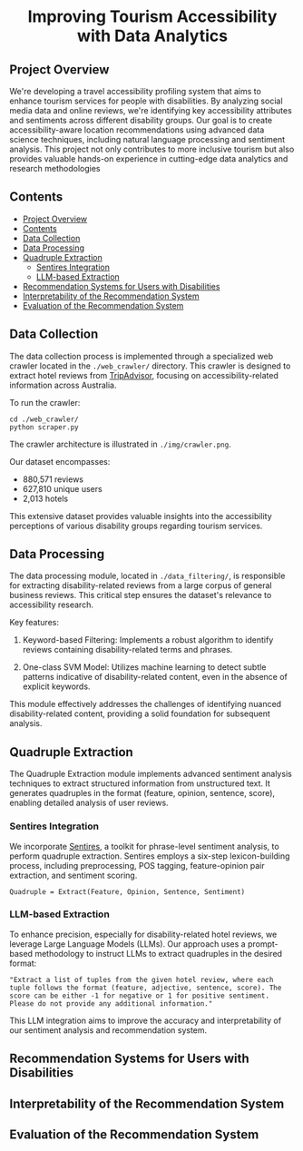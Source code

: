<h1 align="center"> Improving Tourism Accessibility with Data Analytics </h1>

## Project Overview

We're developing a travel accessibility profiling system that aims to enhance tourism services for people with disabilities. By analyzing social media data and online reviews, we're identifying key accessibility attributes and sentiments across different disability groups. Our goal is to create accessibility-aware location recommendations using advanced data science techniques, including natural language processing and sentiment analysis. This project not only contributes to more inclusive tourism but also provides valuable hands-on experience in cutting-edge data analytics and research methodologies

## Contents
- [Project Overview](#project-overview)
- [Contents](#contents)
- [Data Collection](#data-collection)
- [Data Processing](#data-processing)
- [Quadruple Extraction](#quadruple-extraction)
  - [Sentires Integration](#sentires-integration)
  - [LLM-based Extraction](#LLM-based-extraction)
- [Recommendation Systems for Users with Disabilities](#recommendation-systems-for-users-with-disabilities)
- [Interpretability of the Recommendation System](#interpretability-of-the-recommendation-system)
- [Evaluation of the Recommendation System](#evaluation-of-the-recommendation-system)

## Data Collection
The data collection process is implemented through a specialized web crawler located in the `./web_crawler/` directory. This crawler is designed to extract hotel reviews from [TripAdvisor](https://www.tripadvisor.com/), focusing on accessibility-related information across Australia.

To run the crawler:

```
cd ./web_crawler/
python scraper.py
```

The crawler architecture is illustrated in `./img/crawler.png`.

Our dataset encompasses:
- 880,571 reviews
- 627,810 unique users
- 2,013 hotels

This extensive dataset provides valuable insights into the accessibility perceptions of various disability groups regarding tourism services.

## Data Processing
The data processing module, located in `./data_filtering/`, is responsible for extracting disability-related reviews from a large corpus of general business reviews. This critical step ensures the dataset's relevance to accessibility research.

Key features:

1. Keyword-based Filtering: Implements a robust algorithm to identify reviews containing disability-related terms and phrases.

2. One-class SVM Model: Utilizes machine learning to detect subtle patterns indicative of disability-related content, even in the absence of explicit keywords.

This module effectively addresses the challenges of  identifying nuanced disability-related content, providing a solid foundation for subsequent analysis.

## Quadruple Extraction

The Quadruple Extraction module implements advanced sentiment analysis techniques to extract structured information from unstructured text. It generates quadruples in the format (feature, opinion, sentence, score), enabling detailed analysis of user reviews.

### Sentires Integration

We incorporate [Sentires](https://github.com/evison/Sentires), a toolkit for phrase-level sentiment analysis, to perform quadruple extraction. Sentires employs a six-step lexicon-building process, including preprocessing, POS tagging, feature-opinion pair extraction, and sentiment scoring.

```
Quadruple = Extract(Feature, Opinion, Sentence, Sentiment)
```

### LLM-based Extraction

To enhance precision, especially for disability-related hotel reviews, we leverage Large Language Models (LLMs). Our approach uses a prompt-based methodology to instruct LLMs to extract quadruples in the desired format:

```
"Extract a list of tuples from the given hotel review, where each tuple follows the format (feature, adjective, sentence, score). The score can be either -1 for negative or 1 for positive sentiment. Please do not provide any additional information."
```

This LLM integration aims to improve the accuracy and interpretability of our sentiment analysis and recommendation system.


## Recommendation Systems for Users with Disabilities

## Interpretability of the Recommendation System

## Evaluation of the Recommendation System
